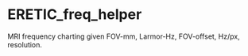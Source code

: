 # ERETIC_freq_helper
MRI frequency charting given FOV-mm, Larmor-Hz, FOV-offset, Hz/px, resolution.
